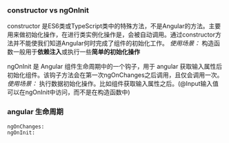 ### constructor vs ngOnInit
constructor 是ES6类或TypeScript类中的特殊方法，不是Angular的方法。主要用来做初始化操作，在进行类实例化操作是，会被自动调用。通过constructor方法并不能使我们知道Angular何时完成了组件的初始化工作。
    _使用场景：_ 构造函数一般用于**依赖注入**或执行一些**简单的初始化操作**

ngOnInit 是 Angular 组件生命周期中的一个钩子，用于 angular 获取输入属性后初始化组件。该钩子方法会在第一次ngOnChanges之后调用，且仅会调用一次。
    _使用场景：_  执行数据初始化操作。比如组件获取输入属性之后。(@Input输入值可以在ngOnInit中访问，而不是在构造函数中)
    
### angular 生命周期
    
    ngOnChanges:
    ngOnInit: